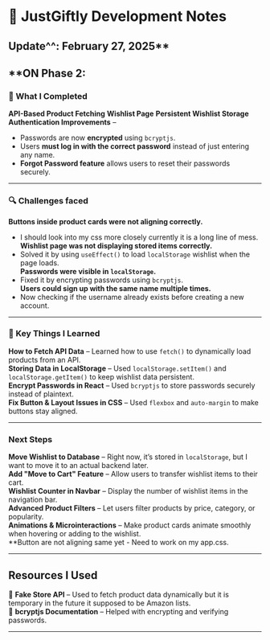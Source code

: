 # 📝 JustGiftly Development Notes

## Update^^: February 27, 2025**
## **ON Phase 2:

### **🚀 What I Completed**
**API-Based Product Fetching** 
**Wishlist Page** 
**Persistent Wishlist Storage**
**Authentication Improvements** –  
   - Passwords are now **encrypted** using `bcryptjs`.  
   - Users **must log in with the correct password** instead of just entering any name.  
   - **Forgot Password feature** allows users to reset their passwords securely.  
 
---

### **🔍 Challenges faced**
**Buttons inside product cards were not aligning correctly.**  
   - I should look into my css more closely currently it is a long line of mess.
**Wishlist page was not displaying stored items correctly.**  
   - Solved it by using `useEffect()` to load `localStorage` wishlist when the page loads.  
**Passwords were visible in `localStorage`.**  
   - Fixed it by encrypting passwords using `bcryptjs`.  
**Users could sign up with the same name multiple times.**  
   - Now checking if the username already exists before creating a new account.  

---

### **📌 Key Things I Learned**
**How to Fetch API Data** – Learned how to use `fetch()` to dynamically load products from an API.  
**Storing Data in LocalStorage** – Used `localStorage.setItem()` and `localStorage.getItem()` to keep wishlist data persistent.  
**Encrypt Passwords in React** – Used `bcryptjs` to store passwords securely instead of plaintext.  
**Fix Button & Layout Issues in CSS** – Used `flexbox` and `auto-margin` to make buttons stay aligned.  

---

### **Next Steps**
**Move Wishlist to Database** – Right now, it’s stored in `localStorage`, but I want to move it to an actual backend later.  
**Add "Move to Cart" Feature** – Allow users to transfer wishlist items to their cart.  
**Wishlist Counter in Navbar** – Display the number of wishlist items in the navigation bar.  
**Advanced Product Filters** – Let users filter products by price, category, or popularity.  
**Animations & Microinteractions** – Make product cards animate smoothly when hovering or adding to the wishlist.  
**Button are not aligning same yet - Need to work on my app.css.

---

## **Resources I Used**
🔗 **Fake Store API** – Used to fetch product data dynamically but it is temporary in the future it supposed to be Amazon lists.  
🔗 **bcryptjs Documentation** – Helped with encrypting and verifying passwords.  

---

